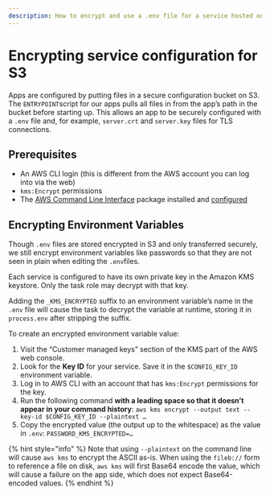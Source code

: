 ```yaml
---
description: How to encrypt and use a .env file for a service hosted on S3.
---
```


# Encrypting service configuration for S3

Apps are configured by putting files in a secure configuration bucket on S3. The `ENTRYPOINT`script for our apps pulls all files in from the app’s path in the bucket before starting up. This allows an app to be securely configured with a `.env` file and, for example, `server.crt` and `server.key` files for TLS connections.

## Prerequisites

* An AWS CLI login \(this is different from the AWS account you can log into via the web\)
* `kms:Encrypt` permissions
* The [AWS Command Line Interface](https://docs.aws.amazon.com/cli/latest/userguide/cli-chap-install.html) package installed and [configured](https://docs.aws.amazon.com/cli/latest/userguide/cli-chap-configure.html)

## Encrypting Environment Variables

Though `.env` files are stored encrypted in S3 and only transferred securely, we still encrypt environment variables like passwords so that they are not seen in plain when editing the `.env`files.

Each service is configured to have its own private key in the Amazon KMS keystore. Only the task role may decrypt with that key.

Adding the `_KMS_ENCRYPTED` suffix to an environment variable’s name in the `.env` file will cause the task to decrypt the variable at runtime, storing it in `process.env` after stripping the suffix.

To create an encrypted environment variable value:

1. Visit the “Customer managed keys” section of the KMS part of the AWS web console.
2. Look for the **Key ID** for your service. Save it in the `$CONFIG_KEY_ID` environment variable.
3. Log in to AWS CLI with an account that has `kms:Encrypt` permissions for the key.
4. Run the following command **with a leading space so that it doesn’t appear in your command history**: `aws kms encrypt --output text --key-id $CONFIG_KEY_ID --plaintext …`
5. Copy the encrypted value \(the output up to the whitespace\) as the value in `.env`: `PASSWORD_KMS_ENCRYPTED=…`

{% hint style="info" %}
Note that using `--plaintext` on the command line will cause `aws kms` to encrypt the ASCII as-is. When using the `fileb://` form to reference a file on disk, `aws kms` will first Base64 encode the value, which will cause a failure on the app side, which does not expect Base64-encoded values.
{% endhint %}

